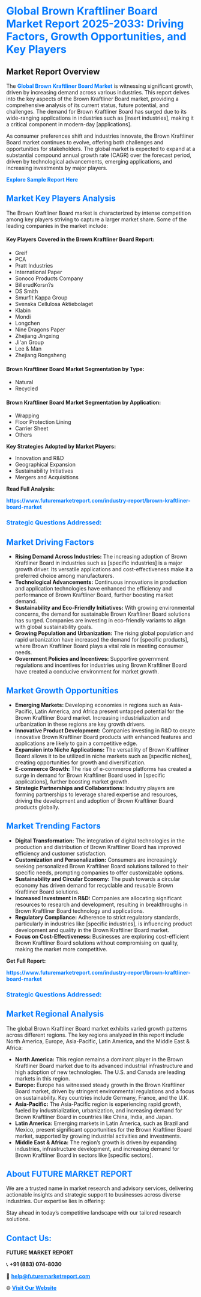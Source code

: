 <h1 style="color: #007BFF;">Global Brown Kraftliner Board Market Report 2025-2033: Driving Factors, Growth Opportunities, and Key Players</h1>

<section id="overview">
<h2>Market Report Overview</h2>
<p>The <a href="https://www.futuremarketreport.com/industry-report/brown-kraftliner-board-market" style="color: #007BFF; text-decoration: none;"><strong>Global Brown Kraftliner Board Market</strong></a> is witnessing significant growth, driven by increasing demand across various industries. This report delves into the key aspects of the Brown Kraftliner Board market, providing a comprehensive analysis of its current status, future potential, and challenges. The demand for Brown Kraftliner Board has surged due to its wide-ranging applications in industries such as [insert industries], making it a critical component in modern-day [applications].</p>
<p>As consumer preferences shift and industries innovate, the Brown Kraftliner Board market continues to evolve, offering both challenges and opportunities for stakeholders. The global market is expected to expand at a substantial compound annual growth rate (CAGR) over the forecast period, driven by technological advancements, emerging applications, and increasing investments by major players.</p>
</section>

<section id="overview">
<p><a href="https://www.futuremarketreport.com/request-sample/reportId=102714" style="color: #007BFF; text-decoration: none;"><strong>Explore Sample Report Here</strong></a></p>
</section>

<section id="key-players">
<h2 style="color: #007BFF;">Market Key Players Analysis</h2>
<p>The Brown Kraftliner Board market is characterized by intense competition among key players striving to capture a larger market share. Some of the leading companies in the market include:</p>
<h4>Key Players Covered in the Brown Kraftliner Board Report:</h4>
<ul><li>Greif</li><li>PCA</li><li>Pratt Industries</li><li>International Paper</li><li>Sonoco Products Company</li><li>BillerudKorsn?s</li><li>DS Smith</li><li>Smurfit Kappa Group</li><li>Svenska Cellulosa Aktiebolaget</li><li>Klabin</li><li>Mondi</li><li>Longchen</li><li>Nine Dragons Paper</li><li>Zhejiang Jingxing</li><li>Ji&#039;an Group</li><li>Lee &amp; Man</li><li>Zhejiang Rongsheng</li></ul>
<h4>Brown Kraftliner Board Market Segmentation by Type:</h4>
<ul><li>Natural</li><li>Recycled</li></ul>

<h4>Brown Kraftliner Board Market Segmentation by Application:</h4>
<ul><li>Wrapping</li><li>Floor Protection Lining</li><li>Carrier Sheet</li><li>Others</li></ul>
<p><strong>Key Strategies Adopted by Market Players:</strong></p>
<ul>
<li>Innovation and R&D</li>
<li>Geographical Expansion</li>
<li>Sustainability Initiatives</li>
<li>Mergers and Acquisitions</li>
</ul>
</section>

<section>
<p><strong>Read Full Analysis: </strong></p><a href="https://www.futuremarketreport.com/industry-report/brown-kraftliner-board-market" style="color: #007BFF; text-decoration: none;"><strong>https://www.futuremarketreport.com/industry-report/brown-kraftliner-board-market</strong></a>
<h3 style="color: #007BFF;">Strategic Questions Addressed:</h3>
</section>

<section id="driving-factors">
<h2 style="color: #007BFF;">Market Driving Factors</h2>
<ul>
<li><strong>Rising Demand Across Industries:</strong> The increasing adoption of Brown Kraftliner Board in industries such as [specific industries] is a major growth driver. Its versatile applications and cost-effectiveness make it a preferred choice among manufacturers.</li>
<li><strong>Technological Advancements:</strong> Continuous innovations in production and application technologies have enhanced the efficiency and performance of Brown Kraftliner Board, further boosting market demand.</li>
<li><strong>Sustainability and Eco-Friendly Initiatives:</strong> With growing environmental concerns, the demand for sustainable Brown Kraftliner Board solutions has surged. Companies are investing in eco-friendly variants to align with global sustainability goals.</li>
<li><strong>Growing Population and Urbanization:</strong> The rising global population and rapid urbanization have increased the demand for [specific products], where Brown Kraftliner Board plays a vital role in meeting consumer needs.</li>
<li><strong>Government Policies and Incentives:</strong> Supportive government regulations and incentives for industries using Brown Kraftliner Board have created a conducive environment for market growth.</li>
</ul>
</section>

<section id="growth-opportunities">
<h2 style="color: #007BFF;">Market Growth Opportunities</h2>
<ul>
<li><strong>Emerging Markets:</strong> Developing economies in regions such as Asia-Pacific, Latin America, and Africa present untapped potential for the Brown Kraftliner Board market. Increasing industrialization and urbanization in these regions are key growth drivers.</li>
<li><strong>Innovative Product Development:</strong> Companies investing in R&D to create innovative Brown Kraftliner Board products with enhanced features and applications are likely to gain a competitive edge.</li>
<li><strong>Expansion into Niche Applications:</strong> The versatility of Brown Kraftliner Board allows it to be utilized in niche markets such as [specific niches], creating opportunities for growth and diversification.</li>
<li><strong>E-commerce Growth:</strong> The rise of e-commerce platforms has created a surge in demand for Brown Kraftliner Board used in [specific applications], further boosting market growth.</li>
<li><strong>Strategic Partnerships and Collaborations:</strong> Industry players are forming partnerships to leverage shared expertise and resources, driving the development and adoption of Brown Kraftliner Board products globally.</li>
</ul>
</section>

<section id="trending-factors">
<h2 style="color: #007BFF;">Market Trending Factors</h2>
<ul>
<li><strong>Digital Transformation:</strong> The integration of digital technologies in the production and distribution of Brown Kraftliner Board has improved efficiency and customer satisfaction.</li>
<li><strong>Customization and Personalization:</strong> Consumers are increasingly seeking personalized Brown Kraftliner Board solutions tailored to their specific needs, prompting companies to offer customizable options.</li>
<li><strong>Sustainability and Circular Economy:</strong> The push towards a circular economy has driven demand for recyclable and reusable Brown Kraftliner Board solutions.</li>
<li><strong>Increased Investment in R&D:</strong> Companies are allocating significant resources to research and development, resulting in breakthroughs in Brown Kraftliner Board technology and applications.</li>
<li><strong>Regulatory Compliance:</strong> Adherence to strict regulatory standards, particularly in industries like [specific industries], is influencing product development and quality in the Brown Kraftliner Board market.</li>
<li><strong>Focus on Cost-Effectiveness:</strong> Businesses are exploring cost-efficient Brown Kraftliner Board solutions without compromising on quality, making the market more competitive.</li>
</ul>
</section>

<section>
<p><strong>Get Full Report: </strong></p><a href="https://www.futuremarketreport.com/industry-report/brown-kraftliner-board-market" style="color: #007BFF; text-decoration: none;"><strong>https://www.futuremarketreport.com/industry-report/brown-kraftliner-board-market</strong></a>
<h3 style="color: #007BFF;">Strategic Questions Addressed:</h3>
</section>


<section id="regional-analysis">
<h2 style="color: #007BFF;">Market Regional Analysis</h2>
<p>The global Brown Kraftliner Board market exhibits varied growth patterns across different regions. The key regions analyzed in this report include North America, Europe, Asia-Pacific, Latin America, and the Middle East & Africa:</p>
<ul>
<li><strong>North America:</strong> This region remains a dominant player in the Brown Kraftliner Board market due to its advanced industrial infrastructure and high adoption of new technologies. The U.S. and Canada are leading markets in this region.</li>
<li><strong>Europe:</strong> Europe has witnessed steady growth in the Brown Kraftliner Board market, driven by stringent environmental regulations and a focus on sustainability. Key countries include Germany, France, and the U.K.</li>
<li><strong>Asia-Pacific:</strong> The Asia-Pacific region is experiencing rapid growth, fueled by industrialization, urbanization, and increasing demand for Brown Kraftliner Board in countries like China, India, and Japan.</li>
<li><strong>Latin America:</strong> Emerging markets in Latin America, such as Brazil and Mexico, present significant opportunities for the Brown Kraftliner Board market, supported by growing industrial activities and investments.</li>
<li><strong>Middle East & Africa:</strong> The region’s growth is driven by expanding industries, infrastructure development, and increasing demand for Brown Kraftliner Board in sectors like [specific sectors].</li>
</ul>
</section>

<footer>
<h2 style="color: #007BFF;">About FUTURE MARKET REPORT</h2>
<p>We are a trusted name in market research and advisory services, delivering actionable insights and strategic support to businesses across diverse industries. Our expertise lies in offering:</p>

<p>Stay ahead in today’s competitive landscape with our tailored research solutions.</p>

<h2 style="color: #007BFF;">Contact Us:</h2>
<p><strong>FUTURE MARKET REPORT</strong></p>
<p>📞 <strong>+91 (883) 074-8030</strong></p>
<p>📧 <strong><a href="mailto:help@futuremarketreport.com" style="color: #007BFF;">help@futuremarketreport.com</a></strong></p>
<p>🌐 <strong><a href="https://www.futuremarketreport.com/" style="color: #007BFF;">Visit Our Website</a></strong></p>
</footer>